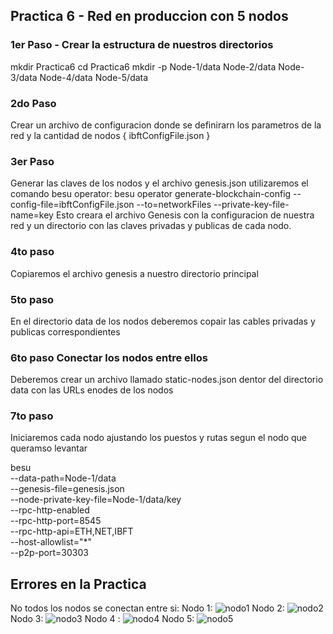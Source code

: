 ## Practica 6 - Red en produccion con 5 nodos
### 1er Paso - Crear la estructura de nuestros directorios
mkdir Practica6
cd Practica6
mkdir -p Node-1/data Node-2/data Node-3/data Node-4/data Node-5/data

### 2do Paso
Crear un archivo de configuracion donde se definirarn los parametros de la red y la cantidad de nodos
{ ibftConfigFile.json }

### 3er Paso
Generar las claves de los nodos y el archivo genesis.json
utilizaremos el comando besu operator: besu operator generate-blockchain-config --config-file=ibftConfigFile.json --to=networkFiles --private-key-file-name=key
Esto creara el archivo Genesis con la configuracion de nuestra red y un directorio con las claves privadas y publicas de cada nodo.

### 4to paso
Copiaremos el archivo genesis a nuestro directorio principal

### 5to paso
En el directorio data de los nodos deberemos copair las cables privadas y publicas correspondientes

### 6to paso Conectar los nodos entre ellos
Deberemos crear un archivo llamado static-nodes.json dentor del directorio data con las URLs enodes de los nodos

### 7to paso
Iniciaremos cada nodo ajustando los puestos y rutas segun el nodo que queramso levantar

besu \
  --data-path=Node-1/data \
  --genesis-file=genesis.json \
  --node-private-key-file=Node-1/data/key \
  --rpc-http-enabled \
  --rpc-http-port=8545 \
  --rpc-http-api=ETH,NET,IBFT \
  --host-allowlist="*" \
  --p2p-port=30303

## Errores en la Practica

No todos los nodos se conectan entre si:
Nodo 1:
![nodo1](https://github.com/user-attachments/assets/1ab3cc78-43a0-4375-84f7-2598c9e6e70c)
Nodo 2:
![nodo2](https://github.com/user-attachments/assets/da8f9182-a22f-4ad0-ac70-368cbd3dec63)
Nodo 3: 
![nodo3](https://github.com/user-attachments/assets/0169fd22-fafe-49dc-99e3-596ca5a3a77c)
Nodo 4 :
![nodo4](https://github.com/user-attachments/assets/1e88c369-1b72-4cc6-8dc4-549c5467bfdf)
Nodo 5:
![nodo5](https://github.com/user-attachments/assets/92a5b520-9c72-4e84-bcab-b0b5bab611bc)




  

